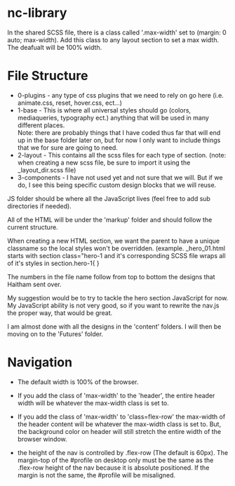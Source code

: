 # nc-library

In the shared SCSS file, there is a class called '.max-width' set to (margin: 0 auto; max-width).  Add this class to any layout section to set a max width.  The deafualt will be 100% width.



# File Structure

- 0-plugins - any type of css plugins that we need to rely on go here (i.e. animate.css, reset, hover.css, ect...)
- 1-base - This is where all universal styles should go (colors, mediaqueries, typography ect.) anything that will be used in many different places.  
    Note: there are probably things that I have coded thus far that will end up in the base folder later on, but for now I only want to include things that we for sure are going to need. 
- 2-layout - This contains all the scss files for each type of section.  (note: when creating a new scss file, be sure to import it using the _layout_dir.scss file)
- 3-components - I have not used yet and not sure that we will.  But if we do, I see this being specific custom design blocks that we will reuse.  

JS folder should be where all the JavaScript lives (feel free to add sub directories if needed).

All of the HTML will be under the 'markup' folder and should follow the current structure. 

When creating a new HTML section,  we want the parent to have a unique classname so the local styles won't be overridden.  (example. _hero_01.html starts with  section class="hero-1 and it's corresponding SCSS file wraps all of it's styles in section.hero-1{ }

The numbers in the file name follow from top to bottom the designs that Haitham sent over.

My suggestion would be to try to tackle the hero section JavaScript for now.  My JavaScript ability is not very good, so if you want to rewrite the nav.js the proper way, that would be great.    

I am almost done with all the designs in the 'content' folders. I will then be moving on to the 'Futures' folder. 




# Navigation

- The default width is 100% of the browser. 
- If you add the class of 'max-width' to the 'header', the entire header width will be whatever the max-width class is set to.
- If you add the class of 'max-width' to 'class=flex-row' the max-width of the header content will be whatever the max-width class is set to. But, the background color on header will still stretch the entire width of the browser window.

- the height of the nav is controlled by .flex-row (The default is 60px).  The margin-top of the #profile on desktop only must be the same as the .flex-row height of the nav because it is absolute positioned.  If the margin is not the same, the #profile will be misaligned.






  
